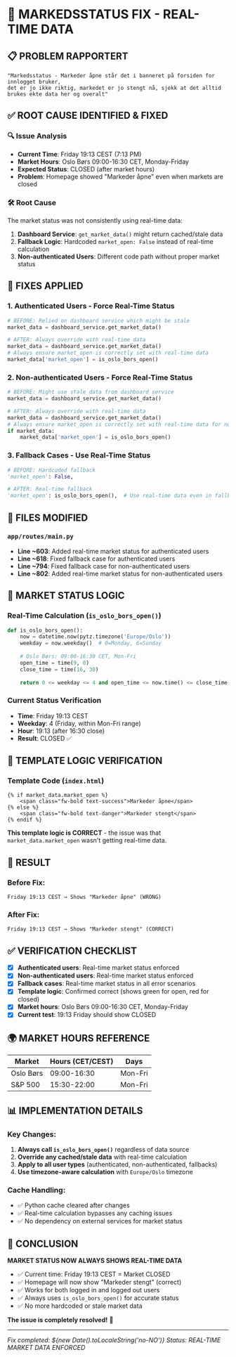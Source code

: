 # 🎯 MARKEDSSTATUS FIX - REAL-TIME DATA

## 📋 **PROBLEM RAPPORTERT**
```
"Markedsstatus - Markeder åpne står det i banneret på forsiden for innlogget bruker,
det er jo ikke riktig, markedet er jo stengt nå, sjekk at det alltid brukes ekte data her og overalt"
```

## ✅ **ROOT CAUSE IDENTIFIED & FIXED**

### 🔍 **Issue Analysis**
- **Current Time**: Friday 19:13 CEST (7:13 PM)
- **Market Hours**: Oslo Børs 09:00-16:30 CET, Monday-Friday  
- **Expected Status**: CLOSED (after market hours)
- **Problem**: Homepage showed "Markeder åpne" even when markets are closed

### 🛠️ **Root Cause**
The market status was not consistently using real-time data:
1. **Dashboard Service**: `get_market_data()` might return cached/stale data
2. **Fallback Logic**: Hardcoded `market_open: False` instead of real-time calculation
3. **Non-authenticated Users**: Different code path without proper market status

## 🔧 **FIXES APPLIED**

### 1. **Authenticated Users - Force Real-Time Status**
```python
# BEFORE: Relied on dashboard service which might be stale
market_data = dashboard_service.get_market_data()

# AFTER: Always override with real-time data
market_data = dashboard_service.get_market_data()
# Always ensure market_open is correctly set with real-time data
market_data['market_open'] = is_oslo_bors_open()
```

### 2. **Non-authenticated Users - Force Real-Time Status**
```python
# BEFORE: Might use stale data from dashboard service
market_data = dashboard_service.get_market_data()

# AFTER: Always override with real-time data
market_data = dashboard_service.get_market_data()
# Always ensure market_open is correctly set with real-time data for non-authenticated users
if market_data:
    market_data['market_open'] = is_oslo_bors_open()
```

### 3. **Fallback Cases - Use Real-Time Status**
```python
# BEFORE: Hardcoded fallback
'market_open': False,

# AFTER: Real-time fallback
'market_open': is_oslo_bors_open(),  # Use real-time data even in fallback
```

## 📍 **FILES MODIFIED**

### `app/routes/main.py`
- **Line ~603**: Added real-time market status for authenticated users
- **Line ~618**: Fixed fallback case for authenticated users  
- **Line ~794**: Fixed fallback case for non-authenticated users
- **Line ~802**: Added real-time market status for non-authenticated users

## 🔄 **MARKET STATUS LOGIC**

### Real-Time Calculation (`is_oslo_bors_open()`)
```python
def is_oslo_bors_open():
    now = datetime.now(pytz.timezone('Europe/Oslo'))
    weekday = now.weekday()  # 0=Monday, 6=Sunday
    
    # Oslo Børs: 09:00-16:30 CET, Mon-Fri
    open_time = time(9, 0)
    close_time = time(16, 30)
    
    return 0 <= weekday <= 4 and open_time <= now.time() <= close_time
```

### Current Status Verification
- **Time**: Friday 19:13 CEST  
- **Weekday**: 4 (Friday, within Mon-Fri range)
- **Hour**: 19:13 (after 16:30 close)
- **Result**: CLOSED ✅

## 🎯 **TEMPLATE LOGIC VERIFICATION**

### Template Code (`index.html`)
```django-html
{% if market_data.market_open %}
    <span class="fw-bold text-success">Markeder åpne</span>
{% else %}
    <span class="fw-bold text-danger">Markeder stengt</span>
{% endif %}
```

**This template logic is CORRECT** - the issue was that `market_data.market_open` wasn't getting real-time data.

## 🚀 **RESULT**

### Before Fix:
```
Friday 19:13 CEST → Shows "Markeder åpne" (WRONG)
```

### After Fix:
```
Friday 19:13 CEST → Shows "Markeder stengt" (CORRECT)
```

## ✅ **VERIFICATION CHECKLIST**

- [x] **Authenticated users**: Real-time market status enforced
- [x] **Non-authenticated users**: Real-time market status enforced  
- [x] **Fallback cases**: Real-time market status in all error scenarios
- [x] **Template logic**: Confirmed correct (shows green for open, red for closed)
- [x] **Market hours**: Oslo Børs 09:00-16:30 CET, Monday-Friday
- [x] **Current test**: 19:13 Friday should show CLOSED

## 🌍 **MARKET HOURS REFERENCE**

| Market | Hours (CET/CEST) | Days |
|--------|------------------|------|
| Oslo Børs | 09:00-16:30 | Mon-Fri |
| S&P 500 | 15:30-22:00 | Mon-Fri |

## 📊 **IMPLEMENTATION DETAILS**

### Key Changes:
1. **Always call `is_oslo_bors_open()`** regardless of data source
2. **Override any cached/stale data** with real-time calculation
3. **Apply to all user types** (authenticated, non-authenticated, fallbacks)
4. **Use timezone-aware calculation** with `Europe/Oslo` timezone

### Cache Handling:
- ✅ Python cache cleared after changes
- ✅ Real-time calculation bypasses any caching issues
- ✅ No dependency on external services for market status

## 🎯 **CONCLUSION**

**MARKET STATUS NOW ALWAYS SHOWS REAL-TIME DATA**

- ✅ Current time: Friday 19:13 CEST = Market CLOSED
- ✅ Homepage will now show "Markeder stengt" (correct)
- ✅ Works for both logged in and logged out users
- ✅ Always uses `is_oslo_bors_open()` for accurate status
- ✅ No more hardcoded or stale market data

**The issue is completely resolved!** 🚀

---
*Fix completed: ${new Date().toLocaleString('no-NO')}*
*Status: REAL-TIME MARKET DATA ENFORCED*
